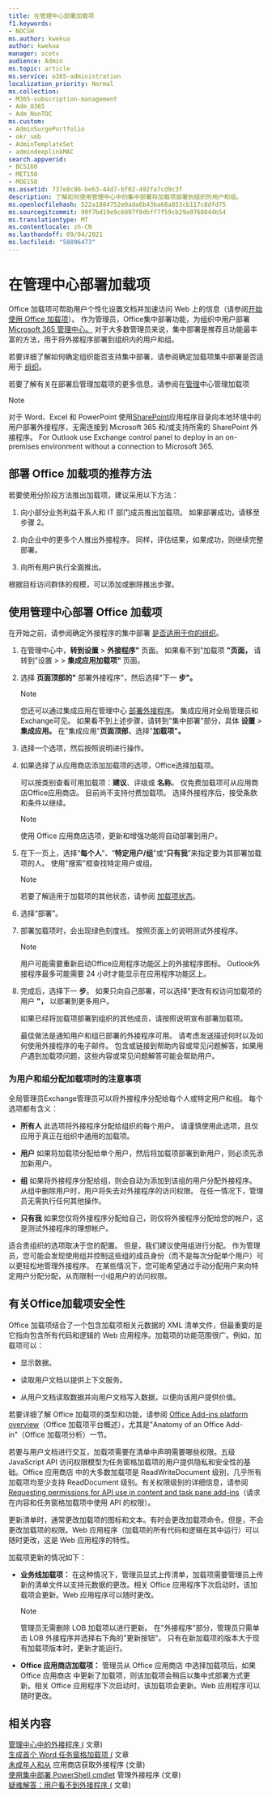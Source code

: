 ```yaml
---
title: 在管理中心部署加载项
f1.keywords:
- NOCSH
ms.author: kwekua
author: kwekua
manager: scotv
audience: Admin
ms.topic: article
ms.service: o365-administration
localization_priority: Normal
ms.collection:
- M365-subscription-management
- Adm_O365
- Adm_NonTOC
ms.custom:
- AdminSurgePortfolio
- okr_smb
- AdminTemplateSet
- admindeeplinkMAC
search.appverid:
- BCS160
- MET150
- MOE150
ms.assetid: 737e8c86-be63-44d7-bf02-492fa7cd9c3f
description: 了解如何使用管理中心中的集中部署将加载项部署到组织的用户和组。
ms.openlocfilehash: 522a1884752e0ada6b43ba68a853cb117c8dfd75
ms.sourcegitcommit: 99f7bd19e9c6997f0dbff7f59cb29a9768044b54
ms.translationtype: MT
ms.contentlocale: zh-CN
ms.lasthandoff: 09/04/2021
ms.locfileid: "58896473"
---
```

# <a name="deploy-add-ins-in-the-admin-center"></a>在管理中心部署加载项

Office 加载项可帮助用户个性化设置文档并加速访问 Web 上的信息（请参阅[开始使用 Office 加载项](https://support.microsoft.com/office/82e665c4-6700-4b56-a3f3-ef5441996862)）。 作为管理员，Office集中部署功能，为组织中用户部署<a href="https://go.microsoft.com/fwlink/p/?linkid=2024339" target="_blank">Microsoft 365 管理中心。</a> 对于大多数管理员来说，集中部署是推荐且功能最丰富的方法，用于将外接程序部署到组织内的用户和组。

若要详细了解如何确定组织能否支持集中部署，请参阅确定加载项集中部署是否适用于 [组织](centralized-deployment-of-add-ins.md)。

若要了解有关在部署后管理加载项的更多信息，请参阅在[管理](manage-addins-in-the-admin-center.md)中心管理加载项
  
> [!NOTE]
>  对于 Word、Excel 和 PowerPoint 使用[SharePoint](/office/dev/add-ins/publish/publish-task-pane-and-content-add-ins-to-an-add-in-catalog)应用程序目录向本地环境中的用户部署外接程序，无需连接到 Microsoft 365 和/或支持所需的 SharePoint 外接程序。 For Outlook use Exchange control panel to deploy in an on-premises environment without a connection to Microsoft 365.
  
## <a name="recommended-approach-for-deploying-office-add-ins"></a>部署 Office 加载项的推荐方法

若要使用分阶段方法推出加载项，建议采用以下方法：
  
1. 向小部分业务利益干系人和 IT 部门成员推出加载项。 如果部署成功，请移至步骤 2。
    
2. 向企业中的更多个人推出外接程序。 同样，评估结果，如果成功，则继续完整部署。
    
3. 向所有用户执行全面推出。
    
根据目标访问群体的规模，可以添加或删除推出步骤。
  
## <a name="deploy-an-office-add-in-using-the-admin-center"></a>使用管理中心部署 Office 加载项

在开始之前，请参阅确定外接程序的集中部署 [是否适用于你的组织](centralized-deployment-of-add-ins.md)。
  
1. 在管理中心中，**转到设置** \> **外接程序"** 页面。 如果看不到"加载项 **"页面，** 请转到"设置 \>  \> **集成应用加载项"** 页面。

2. 选择 **页面顶部的"** 部署外接程序"，然后选择"下一 **步"。**

    > [!NOTE]
    > 您还可以通过集成应用在管理中心 [部署外接程序](test-and-deploy-microsoft-365-apps.md)。 集成应用对全局管理员和Exchange可见。 如果看不到上述步骤，请转到"集中部署"部分，具体 **设置**  >  **集成应用。** 在"集成应用"**页面顶部**，选择"**加载项"。**

3. 选择一个选项，然后按照说明进行操作。
  
4. 如果选择了从应用商店添加加载项的选项，Office选择加载项。 </br>

    可以按类别查看可用加载项：**建议**、评级或 **名称**。  仅免费加载项可从应用商店Office应用商店。 目前尚不支持付费加载项。 选择外接程序后，接受条款和条件以继续。 <br/> 

    > [!NOTE]
    > 使用 Office 应用商店选项，更新和增强功能将自动部署到用户。

5. 在下一页上，选择“**每个人**”、“**特定用户/组**”或“**只有我**”来指定要为其部署加载项的人。 使用"搜索"框查找特定用户或组。 <br/>

    > [!NOTE]
    > 若要了解适用于加载项的其他状态，请参阅 [加载项状态](./manage-addins-in-the-admin-center.md)。
  
6. 选择“部署”。
  
7. 部署加载项时，会出现绿色刻度线。 按照页面上的说明测试外接程序。

    > [!NOTE]
    > 用户可能需要重新启动Office应用程序功能区上的外接程序图标。 Outlook外接程序最多可能需要 24 小时才能显示在应用程序功能区上。

8. 完成后，选择下一 **步**。 如果只向自己部署，可以选择"更改有权访问加载项的用户 **"，** 以部署到更多用户。

    如果已经将加载项部署到组织的其他成员，请按照说明宣布部署加载项。 <br/>
  
    最佳做法是通知用户和组已部署的外接程序可用。 请考虑发送描述何时以及如何使用外接程序的电子邮件。 包含或链接到帮助内容或常见问题解答，如果用户遇到加载项问题，这些内容或常见问题解答可能会帮助用户。
  
### <a name="considerations-when-assigning-an-add-in-to-users-and-groups"></a>为用户和组分配加载项时的注意事项

全局管理员Exchange管理员可以将外接程序分配给每个人或特定用户和组。 每个选项都有含义：
  
- **所有人** 此选项将外接程序分配给组织的每个用户。 请谨慎使用此选项，且仅应用于真正在组织中通用的加载项。

- **用户** 如果将加载项分配给单个用户，然后将加载项部署到新用户，则必须先添加新用户。

- **组** 如果将外接程序分配给组，则会自动为添加到该组的用户分配外接程序。 从组中删除用户时，用户将失去对外接程序的访问权限。 在任一情况下，管理员无需执行任何其他操作。

- **只有我** 如果您仅将外接程序分配给自己，则仅将外接程序分配给您的帐户，这是测试外接程序的理想帐户。

适合贵组织的选项取决于您的配置。 但是，我们建议使用组进行分配。 作为管理员，您可能会发现使用组并控制这些组的成员身份（而不是每次分配单个用户）可以更轻松地管理外接程序。 在某些情况下，您可能希望通过手动分配用户来向特定用户分配分配，从而限制一小组用户的访问权限。
  
## <a name="more-about-office-add-ins-security"></a>有关Office加载项安全性

Office 加载项结合了一个包含加载项相关元数据的 XML 清单文件，但最重要的是它指向包含所有代码和逻辑的 Web 应用程序。加载项的功能范围很广。例如，加载项可以：
  
- 显示数据。

- 读取用户文档以提供上下文服务。

- 从用户文档读取数据并向用户文档写入数据，以便向该用户提供价值。

若要详细了解 Office 加载项的类型和功能，请参阅 [Office Add-ins platform overview](/office/dev/add-ins/overview/office-add-ins)（Office 加载项平台概述），尤其是"Anatomy of an Office Add-in"（Office 加载项分析）一节。
  
若要与用户文档进行交互，加载项需要在清单中声明需要哪些权限。五级 JavaScript API 访问权限模型为任务窗格加载项的用户提供隐私和安全性的基础。Office 应用商店 中的大多数加载项是 ReadWriteDocument 级别，几乎所有加载项均至少支持 ReadDocument 级别。有关权限级别的详细信息，请参阅 [Requesting permissions for API use in content and task pane add-ins](/office/dev/add-ins/develop/requesting-permissions-for-api-use-in-content-and-task-pane-add-ins)（请求在内容和任务窗格加载项中使用 API 的权限）。
  
更新清单时，通常更改加载项的图标和文本。有时会更改加载项命令。但是，不会更改加载项的权限。Web 应用程序（加载项的所有代码和逻辑在其中运行）可以随时更改，这是 Web 应用程序的特性。
  
加载项更新的情况如下：
  
- **业务线加载项：** 在这种情况下，管理员显式上传清单，加载项需要管理员上传新的清单文件以支持元数据的更改。相关 Office 应用程序下次启动时，该加载项会更新。Web 应用程序可以随时更改。

    > [!NOTE]
    > 管理员无需删除 LOB 加载项以进行更新。   在"外接程序"部分，管理员只需单击 LOB 外接程序并选择右下角的"更新按钮"。 只有在新加载项的版本大于现有加载项版本时，更新才能运行。

- **Office 应用商店加载项：** 管理员从 Office 应用商店 中选择加载项后，如果 Office 应用商店 中更新了加载项，则该加载项会稍后以集中式部署方式更新。相关 Office 应用程序下次启动时，该加载项会更新。Web 应用程序可以随时更改。
  
## <a name="related-content"></a>相关内容

[管理中心中的外接程序 (](manage-addins-in-the-admin-center.md) 文章) \
[生成首个 Word 任务窗格加载项 (](/office/dev/add-ins/quickstarts/word-quickstart?tabs=yeomangenerator) 文章\
[未成年人和从](minors-and-acquiring-addins-from-the-store.md) 应用商店获取外接程序 (文章) \
[使用集中部署 PowerShell cmdlet](../../enterprise/use-the-centralized-deployment-powershell-cmdlets-to-manage-add-ins.md) 管理外接程序 (文章) \
[疑难解答：用户看不到外接程序 (](/office365/troubleshoot/access-management/user-not-seeing-add-ins) 文章) 
